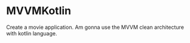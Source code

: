 # MVVMKotlin
Create a movie application. Am gonna use the MVVM clean architecture with kotlin language.
